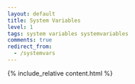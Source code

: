 ```yaml
---
layout: default
title: System Variables
level: 1
tags: system variables systemvariables
comments: true
redirect_from:
  - /systemvars
---
```


{% include_relative content.html %}
